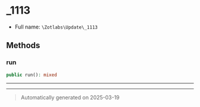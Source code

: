 
# _1113





* Full name: `\Zotlabs\Update\_1113`




## Methods


### run



```php
public run(): mixed
```












***


***
> Automatically generated on 2025-03-19
